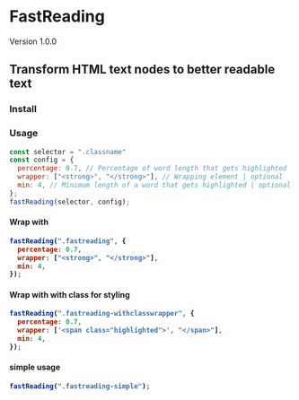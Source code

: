 # FastReading
Version 1.0.0
## Transform HTML text nodes to better readable text

### Install

<script src="PATH/fast-reading.js"></script>

### Usage

```js
const selector = ".classname"
const config = {
  percentage: 0.7, // Percentage of word length that gets highlighted | optional
  wrapper: ["<strong>", "</strong>"], // Wrapping element | optional
  min: 4, // Minimum length of a word that gets highlighted | optional
};
fastReading(selector, config);
```

#### Wrap with <strong>

```js
fastReading(".fastreading", {
  percentage: 0.7,
  wrapper: ["<strong>", "</strong>"],
  min: 4,
});
```

#### Wrap with <span> with class for styling

```js
fastReading(".fastreading-withclasswrapper", {
  percentage: 0.7,
  wrapper: ['<span class="highlighted">', "</span>"],
  min: 4,
});
```
#### simple usage

```js
fastReading(".fastreading-simple");
```
